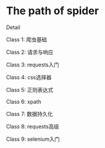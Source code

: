 # The path of spider


Detail 

Class 1: 爬虫基础

Class 2: 请求与响应

Class 3: requests入门

Class 4: css选择器

Class 5: 正则表达式

Class 6: xpath

Class 7: 数据持久化

Class 8: requests高级

Class 9: selenium入门

